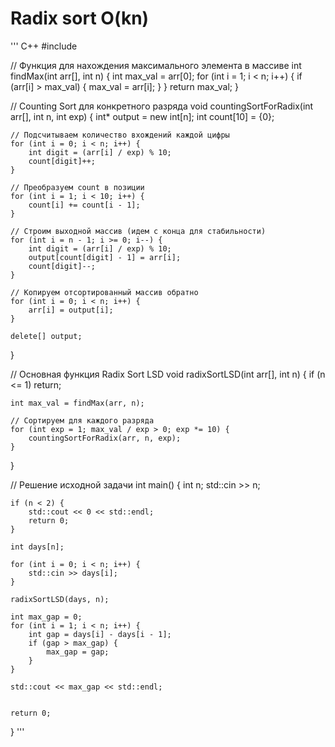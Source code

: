 # Radix sort O(kn)
''' C++
#include <iostream>


// Функция для нахождения максимального элемента в массиве
int findMax(int arr[], int n) {
    int max_val = arr[0];
    for (int i = 1; i < n; i++) {
        if (arr[i] > max_val) {
            max_val = arr[i];
        }
    }
    return max_val;
}

// Counting Sort для конкретного разряда
void countingSortForRadix(int arr[], int n, int exp) {
    int* output = new int[n];
    int count[10] = {0};

    // Подсчитываем количество вхождений каждой цифры
    for (int i = 0; i < n; i++) {
        int digit = (arr[i] / exp) % 10;
        count[digit]++;
    }

    // Преобразуем count в позиции
    for (int i = 1; i < 10; i++) {
        count[i] += count[i - 1];
    }

    // Строим выходной массив (идем с конца для стабильности)
    for (int i = n - 1; i >= 0; i--) {
        int digit = (arr[i] / exp) % 10;
        output[count[digit] - 1] = arr[i];
        count[digit]--;
    }

    // Копируем отсортированный массив обратно
    for (int i = 0; i < n; i++) {
        arr[i] = output[i];
    }

    delete[] output;
}

// Основная функция Radix Sort LSD
void radixSortLSD(int arr[], int n) {
    if (n <= 1) return;

    int max_val = findMax(arr, n);

    // Сортируем для каждого разряда
    for (int exp = 1; max_val / exp > 0; exp *= 10) {
        countingSortForRadix(arr, n, exp);
    }
}

// Решение исходной задачи
int main() {
    int n;
    std::cin >> n;

    if (n < 2) {
        std::cout << 0 << std::endl;
        return 0;
    }

    int days[n];

    for (int i = 0; i < n; i++) {
        std::cin >> days[i];
    }

    radixSortLSD(days, n);

    int max_gap = 0;
    for (int i = 1; i < n; i++) {
        int gap = days[i] - days[i - 1];
        if (gap > max_gap) {
            max_gap = gap;
        }
    }

    std::cout << max_gap << std::endl;


    return 0;
}
'''